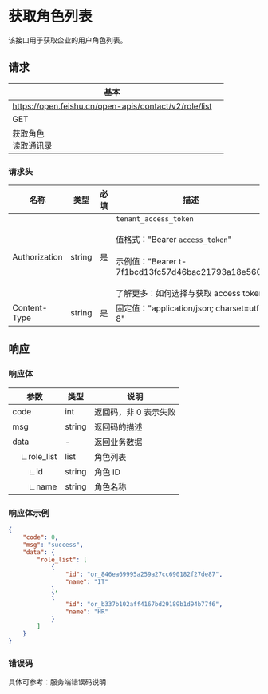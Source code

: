 # 获取角色列表


该接口用于获取企业的用户角色列表。<br>




## 请求
| 基本 |  |
| --- | --- |
| https://open.feishu.cn/open-apis/contact/v2/role/list |
| GET |
| 获取角色<br> 读取通讯录 |


### 请求头
| 名称 | 类型 | 必填 | 描述 |
| --- | --- | --- | --- |
| Authorization | string | 是 | `tenant_access_token`<br> <br>值格式："Bearer `access_token`"<br><br>示例值："Bearer t-7f1bcd13fc57d46bac21793a18e560"<br> <br> 了解更多：如何选择与获取 access token |
| Content-Type | string | 是 | 固定值："application/json; charset=utf-8" |



## 响应
### 响应体

|参数|类型|说明|
|-|-|-|
|code|int|返回码，非 0 表示失败|
|msg|string|返回码的描述|
|data|-|返回业务数据|
|&emsp;∟role_list|list|角色列表|
|&emsp;&emsp;∟id|string|角色 ID|
|&emsp;&emsp;∟name|string|角色名称|
### 响应体示例
```json
{
    "code": 0,
    "msg": "success",
    "data": {
        "role_list": [
            {
                "id": "or_846ea69995a259a27cc690182f27de87",
                "name": "IT"
            },
            {
                "id": "or_b337b102aff4167bd29189b1d94b77f6",
                "name": "HR"
            }
        ]
    }
}
```
### 错误码

具体可参考：服务端错误码说明

